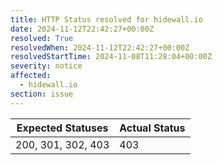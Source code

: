 ```yaml
---
title: HTTP Status resolved for hidewall.io
date: 2024-11-12T22:42:27+00:00Z
resolved: True
resolvedWhen: 2024-11-12T22:42:27+00:00Z
resolvedStartTime: 2024-11-08T11:28:04+00:00Z
severity: notice
affected:
  - hidewall.io
section: issue
---
```


| Expected Statuses | Actual Status  |
|-------------------|----------------|
| 200, 301, 302, 403 | 403 |
